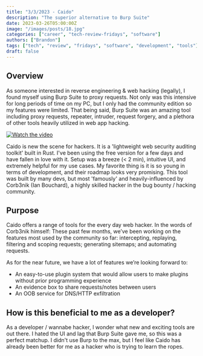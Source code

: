 ```yaml
---
title: "3/3/2023 - Caido"
description: "The superior alternative to Burp Suite"
date: 2023-03-26T05:00:00Z
image: "/images/posts/18.jpg"
categories: ["career", "tech-review-fridays", "software"]
authors: ["Brandon"]
tags: ["tech", "review", "fridays", "software", "development", "tools"]
draft: false
---
```




## Overview
As someone interested in reverse engineering & web hacking (legally), I found myself using Burp Suite to proxy requests. Not only was this intensive for long periods of time on my PC, but I only had the community edition so my features were limited. That being said, Burp Suite was an amazing tool including proxy requests, repeater, intruder, request forgery, and a plethora of other tools heavily utilized in web app hacking. 

[![Watch the video](https://files.gitbook.com/v0/b/gitbook-x-prod.appspot.com/o/spaces%2FQ1NWcxNJXUQhsOdEMWBq%2Fuploads%2F1zYNIpYmGYrKF9LpFVrp%2Fimage.png?alt=media&token=b1b5e739-ab03-4c37-9b80-f7bca5991f1c)](https://files.gitbook.com/v0/b/gitbook-x-prod.appspot.com/o/spaces%2FQ1NWcxNJXUQhsOdEMWBq%2Fuploads%2F1zYNIpYmGYrKF9LpFVrp%2Fimage.png?alt=media&token=b1b5e739-ab03-4c37-9b80-f7bca5991f1c)

Caido is new the scene for hackers. It is a 'lightweight web security auditing toolkit' built in Rust. I've been using the free version for a few days and have fallen in love with it. Setup was a breeze (< 2 min), intuitive UI, and extremely helpful for my use cases. My favorite thing is it is so young in terms of development, and their roadmap looks very promising. This tool was built by many devs, but most 'famously' and heavily-influenced by Corb3nik (Ian Bouchard), a highly skilled hacker in the bug bounty / hacking community.


## Purpose
Caido offers a range of tools for the every day web hacker. In the words of Corb3nik himself:
These past few months, we’ve been working on the features most used by the community so far: intercepting, replaying, filtering and scoping requests; generating sitemaps; and automating requests.

As for the near future, we have a lot of features we’re looking forward to: 
- An easy-to-use plugin system that would allow users to make plugins without prior programming experience
- An evidence box to share requests/notes between users
- An OOB service for DNS/HTTP exfiltration

## How is this beneficial to me as a developer?
As a developer / wannabe hacker, I wonder what new and exciting tools are out there. I hated the UI and lag that Burp Suite gave me, so this was a perfect matchup. I didn't use Burp to the max, but I feel like Caido has already been better for me as a hacker who is trying to learn the ropes. 

